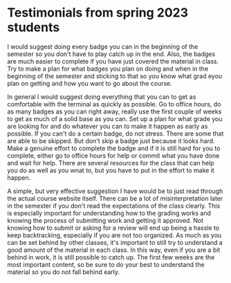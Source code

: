 # Testimonials from spring 2023 students

I would suggest doing every badge you can in the beginning of the semester so you don't have to play catch up in the end. Also, the badges are much easier to complete if you have just covered the material in class. Try to make a plan for what badges you plan on doing and when in the beginning of the semester and sticking to that so you know what grad eyou plan on getting and how you want to go about the course.

In general I would suggest doing everything that you can to get as comfortable with the terminal as quickly as possible. Go to office hours, do as many badges as you can right away, really use the first couple of weeks to get as much of a solid base as you can. Set up a plan for what grade you are looking for and do whatever you can to make it happen as early as possible. If you can't do a certain badge, do not stress. There are some that are able to be skipped. But don't skip a badge just because it looks hard. Make a genuine effort to complete the badge and if it is still hard for you to complete, either go to office hours for help or commit what you have done and wait for help. There are several resources for the class that can help you do as well as you wnat to, but you have to put in the effort to make it happen.





A simple, but very effective suggestion I have would be to just read through the actual course website itself. There can be a lot of misinterpretation later in the semester if you don't read the expectations of the class clearly. This is especially important for understanding how to the grading works and knowing the process of submitting work and getting it approved. Not knowing how to submit or asking for a review will end up being a hassle to keep backtracking, especially if you are not too organized. As much as you can be set behind by other classes, it's important to still try to understand a good amount of the material in each class. In this way, even if you are a bit behind in work, it is still possible to catch up. The first few weeks are the most important content, so be sure to do your best to understand the material so you do not fall behind early. 
